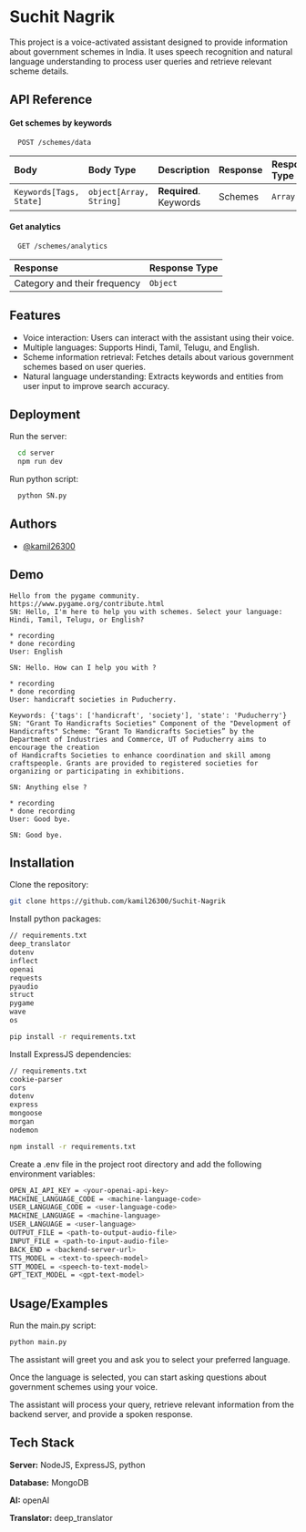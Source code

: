 
# Suchit Nagrik

This project is a voice-activated assistant designed to provide information about government schemes in India. It uses speech recognition and natural language understanding to process user queries and retrieve relevant scheme details.


## API Reference

#### Get schemes by keywords

```http
  POST /schemes/data
```

| Body | Body Type     | Description | Response | Response Type |
| :-------- | :------- | :------------------------- | :--- | :-- |
| `Keywords[Tags, State]` | `object[Array, String]` | **Required**. Keywords | Schemes | `Array`

#### Get analytics

```http
  GET /schemes/analytics
```

| Response | Response Type     |
| :-------- | :------- |
| Category and their frequency      | `Object` | 


## Features

- Voice interaction: Users can interact with the assistant using their voice.
- Multiple languages: Supports Hindi, Tamil, Telugu, and English.
- Scheme information retrieval: Fetches details about various government schemes based on user queries.
- Natural language understanding: Extracts keywords and entities from user input to improve search accuracy.


## Deployment

Run the server:

```bash
  cd server
  npm run dev
```

Run python script:
```bash
  python SN.py
```


## Authors

- [@kamil26300](https://www.github.com/kamil26300)


## Demo

    Hello from the pygame community. https://www.pygame.org/contribute.html
    SN: Hello, I'm here to help you with schemes. Select your language: Hindi, Tamil, Telugu, or English?

    * recording
    * done recording
    User: English

    SN: Hello. How can I help you with ?

    * recording
    * done recording
    User: handicraft societies in Puducherry.

    Keywords: {'tags': ['handicraft', 'society'], 'state': 'Puducherry'}
    SN: "Grant To Handicrafts Societies" Component of the "Development of Handicrafts" Scheme: “Grant To Handicrafts Societies” by the Department of Industries and Commerce, UT of Puducherry aims to encourage the creation 
    of Handicrafts Societies to enhance coordination and skill among craftspeople. Grants are provided to registered societies for organizing or participating in exhibitions.

    SN: Anything else ?

    * recording
    * done recording
    User: Good bye.

    SN: Good bye.



## Installation

Clone the repository:
```bash
git clone https://github.com/kamil26300/Suchit-Nagrik
```

Install python packages:
```bash
// requirements.txt
deep_translator
dotenv
inflect
openai
requests
pyaudio
struct
pygame
wave
os
```
```bash
pip install -r requirements.txt   
```

Install ExpressJS dependencies:
```bash
// requirements.txt
cookie-parser
cors
dotenv
express
mongoose
morgan
nodemon
```
```bash
npm install -r requirements.txt   
```

Create a .env file in the project root directory and add the following environment variables:   
```bash
OPEN_AI_API_KEY = <your-openai-api-key>
MACHINE_LANGUAGE_CODE = <machine-language-code>
USER_LANGUAGE_CODE = <user-language-code>
MACHINE_LANGUAGE = <machine-language>
USER_LANGUAGE = <user-language>
OUTPUT_FILE = <path-to-output-audio-file>
INPUT_FILE = <path-to-input-audio-file>
BACK_END = <backend-server-url>
TTS_MODEL = <text-to-speech-model>
STT_MODEL = <speech-to-text-model>
GPT_TEXT_MODEL = <gpt-text-model>
```
## Usage/Examples

Run the main.py script:
```bash
python main.py
```

The assistant will greet you and ask you to select your preferred language.

Once the language is selected, you can start asking questions about government schemes using your voice.

The assistant will process your query, retrieve relevant information from the backend server, and provide a spoken response.


## Tech Stack

**Server:** NodeJS, ExpressJS, python

**Database:** MongoDB

**AI:** openAI

**Translator:** deep_translator
